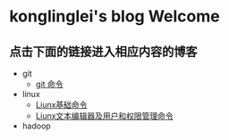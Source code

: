 ﻿# konglinglei's blog Welcome
## 点击下面的链接进入相应内容的博客
- git
	- [git 命令](https://kll082511.github.io/github命令)
- linux
	- [Liunx基础命令](https://kll082511.github.io/Liunx)
	- [Liunx文本编辑器及用户和权限管理命令](https://kll082511.github.io/Liunx1)
- hadoop
